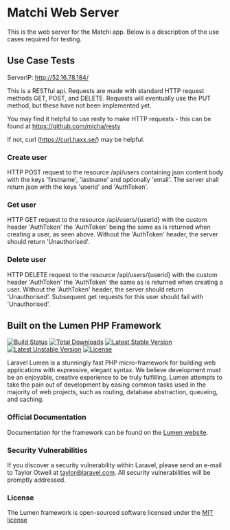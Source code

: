 # Matchi Web Server

This is the web server for the Matchi app. Below is a description of the use cases required for testing.

## Use Case Tests

ServerIP: http://52.16.78.184/

This is a RESTful api. Requests are made with standard HTTP request methods GET, POST, and DELETE. 
Requests will eventually use the PUT method, but these have not been implemented yet.

You may find it helpful to use resty to make HTTP requests - this can be found at https://github.com/micha/resty 

If not, curl (https://curl.haxx.se/) may be helpful.

### Create user
HTTP POST request to the resource /api/users containing json content body with the keys
'firstname', 'lastname' and optionally 'email'. The server shall return json with the 
keys 'userid' and 'AuthToken'.

### Get user
HTTP GET request to the resource /api/users/{userid} with the custom header 'AuthToken' the
'AuthToken' being the same as is returned when creating a user, as seen above. Without the 'AuthToken'
header, the server should return 'Unauthorised'.

### Delete user
HTTP DELETE request to the resource /api/users/{userid} with the custom header 'AuthToken' the
'AuthToken' the same as is returned when creating a user. Without the 'AuthToken' header, the server
should return 'Unauthorised'. Subsequent get requests for this user should fail with 'Unauthorised'.

## Built on the Lumen PHP Framework

[![Build Status](https://travis-ci.org/laravel/lumen-framework.svg)](https://travis-ci.org/laravel/lumen-framework)
[![Total Downloads](https://poser.pugx.org/laravel/lumen-framework/d/total.svg)](https://packagist.org/packages/laravel/lumen-framework)
[![Latest Stable Version](https://poser.pugx.org/laravel/lumen-framework/v/stable.svg)](https://packagist.org/packages/laravel/lumen-framework)
[![Latest Unstable Version](https://poser.pugx.org/laravel/lumen-framework/v/unstable.svg)](https://packagist.org/packages/laravel/lumen-framework)
[![License](https://poser.pugx.org/laravel/lumen-framework/license.svg)](https://packagist.org/packages/laravel/lumen-framework)

Laravel Lumen is a stunningly fast PHP micro-framework for building web applications with expressive, elegant syntax. We believe development must be an enjoyable, creative experience to be truly fulfilling. Lumen attempts to take the pain out of development by easing common tasks used in the majority of web projects, such as routing, database abstraction, queueing, and caching.

### Official Documentation

Documentation for the framework can be found on the [Lumen website](http://lumen.laravel.com/docs).

### Security Vulnerabilities

If you discover a security vulnerability within Laravel, please send an e-mail to Taylor Otwell at taylor@laravel.com. All security vulnerabilities will be promptly addressed.

### License

The Lumen framework is open-sourced software licensed under the [MIT license](http://opensource.org/licenses/MIT)

